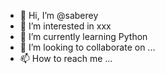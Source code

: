 - 👋 Hi, I’m @saberey
- 👀 I’m interested in xxx
- 🌱 I’m currently learning Python
- 💞️ I’m looking to collaborate on ...
- 📫 How to reach me ...

<!---
saberey/saberey is a ✨ special ✨ repository because its `README.md` (this file) appears on your GitHub profile.
You can click the Preview link to take a look at your changes.
--->
